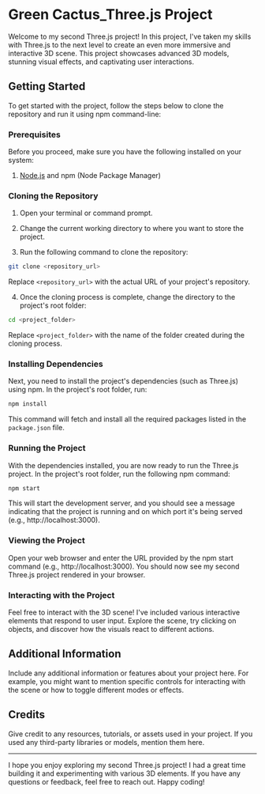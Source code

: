 # Green Cactus_Three.js Project

Welcome to my second Three.js project! In this project, I've taken my skills with Three.js to the next level to create an even more immersive and interactive 3D scene. This project showcases advanced 3D models, stunning visual effects, and captivating user interactions.

## Getting Started

To get started with the project, follow the steps below to clone the repository and run it using npm command-line:

### Prerequisites

Before you proceed, make sure you have the following installed on your system:

1. [Node.js](https://nodejs.org/) and npm (Node Package Manager)

### Cloning the Repository

1. Open your terminal or command prompt.

2. Change the current working directory to where you want to store the project.

3. Run the following command to clone the repository:

```bash
git clone <repository_url>
```

Replace `<repository_url>` with the actual URL of your project's repository.

4. Once the cloning process is complete, change the directory to the project's root folder:

```bash
cd <project_folder>
```

Replace `<project_folder>` with the name of the folder created during the cloning process.

### Installing Dependencies

Next, you need to install the project's dependencies (such as Three.js) using npm. In the project's root folder, run:

```bash
npm install
```

This command will fetch and install all the required packages listed in the `package.json` file.

### Running the Project

With the dependencies installed, you are now ready to run the Three.js project. In the project's root folder, run the following npm command:

```bash
npm start
```

This will start the development server, and you should see a message indicating that the project is running and on which port it's being served (e.g., http://localhost:3000).

### Viewing the Project

Open your web browser and enter the URL provided by the npm start command (e.g., http://localhost:3000). You should now see my second Three.js project rendered in your browser.

### Interacting with the Project

Feel free to interact with the 3D scene! I've included various interactive elements that respond to user input. Explore the scene, try clicking on objects, and discover how the visuals react to different actions.

## Additional Information

Include any additional information or features about your project here. For example, you might want to mention specific controls for interacting with the scene or how to toggle different modes or effects.

## Credits

Give credit to any resources, tutorials, or assets used in your project. If you used any third-party libraries or models, mention them here.

---

I hope you enjoy exploring my second Three.js project! I had a great time building it and experimenting with various 3D elements. If you have any questions or feedback, feel free to reach out. Happy coding!
```
